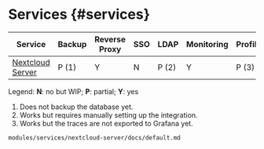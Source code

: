 # Services {#services}

| Service               | Backup | Reverse Proxy | SSO | LDAP  | Monitoring | Profiling |
|-----------------------|--------|---------------|-----|-------|------------|-----------|
| [Nextcloud Server][1] | P (1)  | Y             | N   | P (2) | Y          | P (3)     |

Legend: **N**: no but WIP; **P**: partial; **Y**: yes

1. Does not backup the database yet.
2. Works but requires manually setting up the integration.
3. Works but the traces are not exported to Grafana yet.

[1]: services-nextcloud.html

```{=include=} chapters html:into-file=//services-nextcloud.html
modules/services/nextcloud-server/docs/default.md
```
